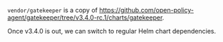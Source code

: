 `vendor/gatekeeper` is a copy of <https://github.com/open-policy-agent/gatekeeper/tree/v3.4.0-rc.1/charts/gatekeeper>.

Once v3.4.0 is out, we can switch to regular Helm chart dependencies.
